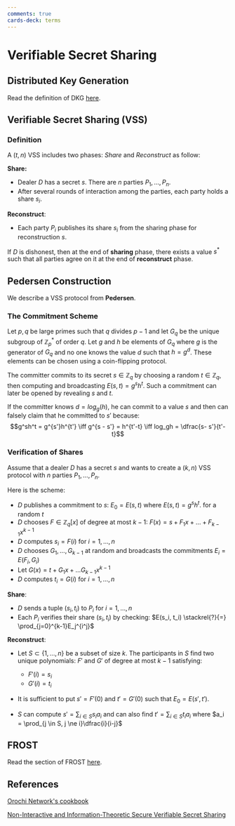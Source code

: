 ```yaml
---
comments: true
cards-deck: terms
---
```

# Verifiable Secret Sharing

## Distributed Key Generation

Read the definition of DKG [here](./distributed_key_generation.md).

## Verifiable Secret Sharing (VSS)

### Definition []()

A $(t, n)$ VSS includes two phases: *Share* and *Reconstruct* as follow:

**Share:**

- Dealer $D$ has a secret $s$. There are $n$ parties $P_1,\dots,P_n$.
- After several rounds of interaction among the parties, each party holds a share $s_i$.

**Reconstruct**:

- Each party $P_i$ publishes its share $s_i$ from the sharing phase for reconstruction $s$.

If $D$ is dishonest, then at the end of **sharing** phase, there exists a value $s^*$ such that all parties agree on it at the end of
**reconstruct** phase.

[](1724492402758)

## Pedersen Construction 

We describe a VSS protocol from **Pedersen**.

### The Commitment Scheme

Let $p, q$ be large primes such that $q$ divides $p-1$ and let $G_q$ be the unique subgroup of $\mathbb{Z}^*_p$ of order $q$. Let $g$
and $h$ be elements of $G_q$ where $g$ is the generator of $G_q$ and no one knows the value $d$ such that $h = g^d$. These elements
can be chosen using a coin-flipping protocol.

The committer commits to its secret $s \in \mathbb{Z}_q$ by choosing a random $t \in \mathbb{Z}_q$, then computing and broadcasting
$E(s, t) = g^sh^t$. Such a commitment can later be opened by revealing $s$ and $t$.

If the committer knows $d = log_g(h)$, he can commit to a value $s$ and then can falsely claim that he committed to $s'$ because:
$$g^sh^t = g^{s'}h^{t'} \iff g^{s - s'} = h^{t'-t} \iff log_gh = \dfrac{s- s'}{t'-t}$$

### Verification of Shares

Assume that a dealer $D$ has a secret $s$ and wants to create a $(k,n)$ VSS protocol with $n$ parties $P_1,\dots, P_n$.

Here is the scheme:

- $D$ publishes a commitment to $s$: $E_0 = E(s, t)$ where $E(s, t) = g^sh^t$. for a random $t$
- $D$ chooses $F \in \mathbb{Z} _ q[x]$ of degree at most $k-1$: $F(x) = s + F _ 1x + \dots + F _ {k-1}x ^ {k-1}$
- $D$ computes $s_i = F(i)$ for $i = 1,\dots,n$
- $D$ chooses $G_1,\dots, G_{k-1}$ at random and broadcasts the commitments $E_i = E(F_i, G_i)$
- Let $G(x) = t + G_1x + \dots G_{k-1}x^{k-1}$
- $D$ computes $t_i = G(i)$ for $i = 1, \dots, n$

**Share**:

- $D$ sends a tuple $(s_i, t_i)$ to $P_i$ for $i = 1, \dots, n$
- Each $P_i$ verifies their share $(s_i, t_i)$ by checking: $E(s_i, t_i) \stackrel{?}{=} \prod_{j=0}^{k-1}E_j^{i^j}$

**Reconstruct**:

- Let $S \subset \lbrace 1,\dots,n \rbrace$ be a subset of size $k$. The participants in $S$ find two unique polynomials: $F'$ and
  $G'$ of degree at most $k-1$ satisfying:

  - $F'(i) = s_i$
  - $G'(i) = t_i$
- It is sufficient to put $s' = F'(0)$ and $t' = G'(0)$ such that $E_0 = E(s', t')$.
- $S$ can compute $s' = \sum_{i \in S}s_i a_i$  and can also find $t' = \sum_{i \in S}t_i a_i$ where
  $a_i = \prod_{j \in S, j \ne i}\dfrac{i}{i-j}$

## FROST

Read the section of FROST [here](./frost.md).

## References

[Orochi Network's cookbook](https://docs.orochi.network/dkg/verifiable-secret-sharing/pedersen-construction.html)

[Non-Interactive and Information-Theoretic Secure Verifiable Secret Sharing](https://link.springer.com/chapter/10.1007/3-540-46766-1_9)
